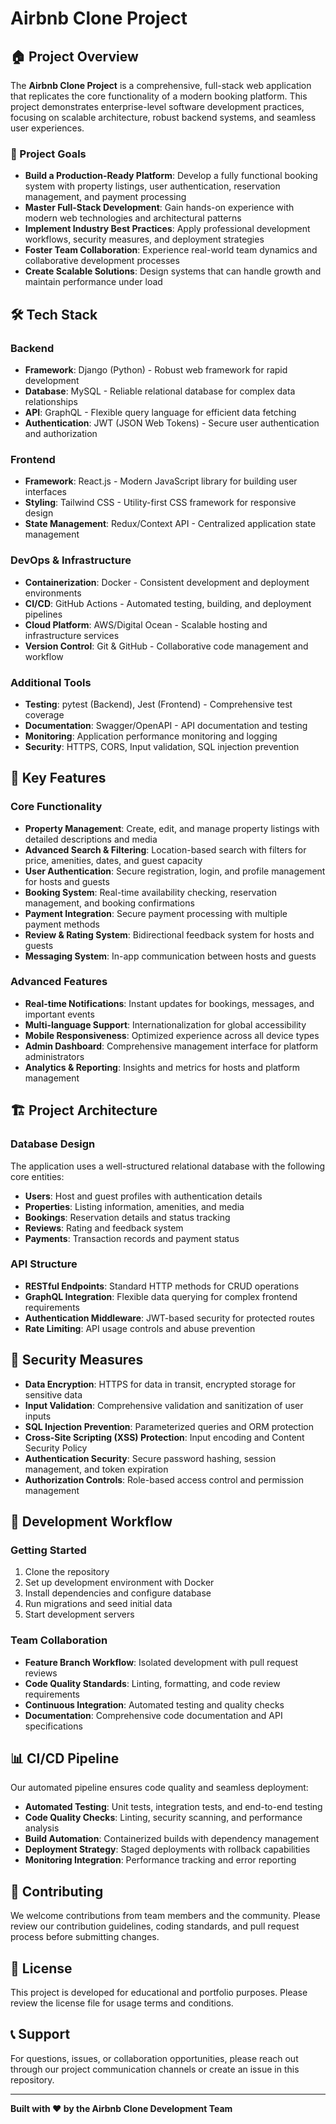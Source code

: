 # Airbnb Clone Project

## 🏠 Project Overview

The **Airbnb Clone Project** is a comprehensive, full-stack web application that replicates the core functionality of a modern booking platform. This project demonstrates enterprise-level software development practices, focusing on scalable architecture, robust backend systems, and seamless user experiences.

### 🎯 Project Goals

- **Build a Production-Ready Platform**: Develop a fully functional booking system with property listings, user authentication, reservation management, and payment processing
- **Master Full-Stack Development**: Gain hands-on experience with modern web technologies and architectural patterns
- **Implement Industry Best Practices**: Apply professional development workflows, security measures, and deployment strategies
- **Foster Team Collaboration**: Experience real-world team dynamics and collaborative development processes
- **Create Scalable Solutions**: Design systems that can handle growth and maintain performance under load

## 🛠️ Tech Stack

### Backend
- **Framework**: Django (Python) - Robust web framework for rapid development
- **Database**: MySQL - Reliable relational database for complex data relationships
- **API**: GraphQL - Flexible query language for efficient data fetching
- **Authentication**: JWT (JSON Web Tokens) - Secure user authentication and authorization

### Frontend
- **Framework**: React.js - Modern JavaScript library for building user interfaces
- **Styling**: Tailwind CSS - Utility-first CSS framework for responsive design
- **State Management**: Redux/Context API - Centralized application state management

### DevOps & Infrastructure
- **Containerization**: Docker - Consistent development and deployment environments
- **CI/CD**: GitHub Actions - Automated testing, building, and deployment pipelines
- **Cloud Platform**: AWS/Digital Ocean - Scalable hosting and infrastructure services
- **Version Control**: Git & GitHub - Collaborative code management and workflow

### Additional Tools
- **Testing**: pytest (Backend), Jest (Frontend) - Comprehensive test coverage
- **Documentation**: Swagger/OpenAPI - API documentation and testing
- **Monitoring**: Application performance monitoring and logging
- **Security**: HTTPS, CORS, Input validation, SQL injection prevention

## 🌟 Key Features

### Core Functionality
- **Property Management**: Create, edit, and manage property listings with detailed descriptions and media
- **Advanced Search & Filtering**: Location-based search with filters for price, amenities, dates, and guest capacity
- **User Authentication**: Secure registration, login, and profile management for hosts and guests
- **Booking System**: Real-time availability checking, reservation management, and booking confirmations
- **Payment Integration**: Secure payment processing with multiple payment methods
- **Review & Rating System**: Bidirectional feedback system for hosts and guests
- **Messaging System**: In-app communication between hosts and guests

### Advanced Features
- **Real-time Notifications**: Instant updates for bookings, messages, and important events
- **Multi-language Support**: Internationalization for global accessibility
- **Mobile Responsiveness**: Optimized experience across all device types
- **Admin Dashboard**: Comprehensive management interface for platform administrators
- **Analytics & Reporting**: Insights and metrics for hosts and platform management

## 🏗️ Project Architecture

### Database Design
The application uses a well-structured relational database with the following core entities:
- **Users**: Host and guest profiles with authentication details
- **Properties**: Listing information, amenities, and media
- **Bookings**: Reservation details and status tracking
- **Reviews**: Rating and feedback system
- **Payments**: Transaction records and payment status

### API Structure
- **RESTful Endpoints**: Standard HTTP methods for CRUD operations
- **GraphQL Integration**: Flexible data querying for complex frontend requirements
- **Authentication Middleware**: JWT-based security for protected routes
- **Rate Limiting**: API usage controls and abuse prevention

## 🔐 Security Measures

- **Data Encryption**: HTTPS for data in transit, encrypted storage for sensitive data
- **Input Validation**: Comprehensive validation and sanitization of user inputs
- **SQL Injection Prevention**: Parameterized queries and ORM protection
- **Cross-Site Scripting (XSS) Protection**: Input encoding and Content Security Policy
- **Authentication Security**: Secure password hashing, session management, and token expiration
- **Authorization Controls**: Role-based access control and permission management

## 🚀 Development Workflow

### Getting Started
1. Clone the repository
2. Set up development environment with Docker
3. Install dependencies and configure database
4. Run migrations and seed initial data
5. Start development servers

### Team Collaboration
- **Feature Branch Workflow**: Isolated development with pull request reviews
- **Code Quality Standards**: Linting, formatting, and code review requirements
- **Continuous Integration**: Automated testing and quality checks
- **Documentation**: Comprehensive code documentation and API specifications

## 📊 CI/CD Pipeline

Our automated pipeline ensures code quality and seamless deployment:
- **Automated Testing**: Unit tests, integration tests, and end-to-end testing
- **Code Quality Checks**: Linting, security scanning, and performance analysis
- **Build Automation**: Containerized builds with dependency management
- **Deployment Strategy**: Staged deployments with rollback capabilities
- **Monitoring Integration**: Performance tracking and error reporting

## 🤝 Contributing

We welcome contributions from team members and the community. Please review our contribution guidelines, coding standards, and pull request process before submitting changes.

## 📄 License

This project is developed for educational and portfolio purposes. Please review the license file for usage terms and conditions.

## 📞 Support

For questions, issues, or collaboration opportunities, please reach out through our project communication channels or create an issue in this repository.

---

**Built with ❤️ by the Airbnb Clone Development Team**
